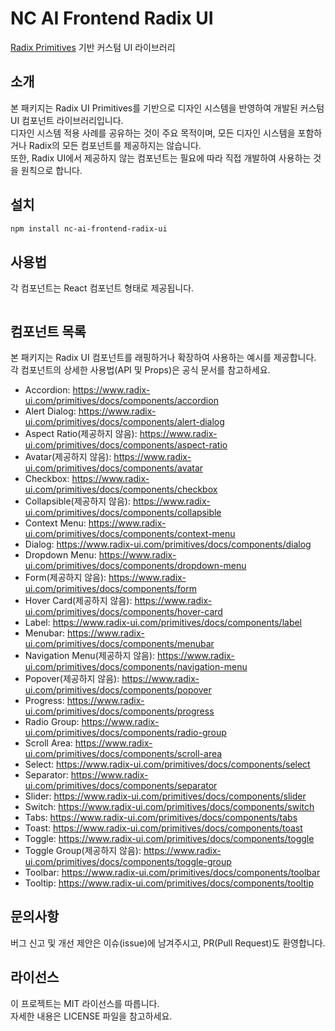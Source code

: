 # NC AI Frontend Radix UI

[Radix Primitives](https://www.radix-ui.com/primitives) 기반 커스텀 UI 라이브러리

## 소개

본 패키지는 Radix UI Primitives를 기반으로 디자인 시스템을 반영하여 개발된 커스텀 UI 컴포넌트 라이브러리입니다.  
디자인 시스템 적용 사례를 공유하는 것이 주요 목적이며, 모든 디자인 시스템을 포함하거나 Radix의 모든 컴포넌트를 제공하지는 않습니다.  
또한, Radix UI에서 제공하지 않는 컴포넌트는 필요에 따라 직접 개발하여 사용하는 것을 원칙으로 합니다.

## 설치

```bash
npm install nc-ai-frontend-radix-ui
```

## 사용법

각 컴포넌트는 React 컴포넌트 형태로 제공됩니다.

```typescript jsx
```

## 컴포넌트 목록

본 패키지는 Radix UI 컴포넌트를 래핑하거나 확장하여 사용하는 예시를 제공합니다.  
각 컴포넌트의 상세한 사용법(API 및 Props)은 공식 문서를 참고하세요.

- Accordion: https://www.radix-ui.com/primitives/docs/components/accordion
- Alert Dialog: https://www.radix-ui.com/primitives/docs/components/alert-dialog
- Aspect Ratio(제공하지 않음): https://www.radix-ui.com/primitives/docs/components/aspect-ratio
- Avatar(제공하지 않음): https://www.radix-ui.com/primitives/docs/components/avatar
- Checkbox: https://www.radix-ui.com/primitives/docs/components/checkbox
- Collapsible(제공하지 않음): https://www.radix-ui.com/primitives/docs/components/collapsible
- Context Menu: https://www.radix-ui.com/primitives/docs/components/context-menu
- Dialog: https://www.radix-ui.com/primitives/docs/components/dialog
- Dropdown Menu: https://www.radix-ui.com/primitives/docs/components/dropdown-menu
- Form(제공하지 않음): https://www.radix-ui.com/primitives/docs/components/form
- Hover Card(제공하지 않음): https://www.radix-ui.com/primitives/docs/components/hover-card
- Label: https://www.radix-ui.com/primitives/docs/components/label
- Menubar: https://www.radix-ui.com/primitives/docs/components/menubar
- Navigation Menu(제공하지 않음): https://www.radix-ui.com/primitives/docs/components/navigation-menu
- Popover(제공하지 않음): https://www.radix-ui.com/primitives/docs/components/popover
- Progress: https://www.radix-ui.com/primitives/docs/components/progress
- Radio Group: https://www.radix-ui.com/primitives/docs/components/radio-group
- Scroll Area: https://www.radix-ui.com/primitives/docs/components/scroll-area
- Select: https://www.radix-ui.com/primitives/docs/components/select
- Separator: https://www.radix-ui.com/primitives/docs/components/separator
- Slider: https://www.radix-ui.com/primitives/docs/components/slider
- Switch: https://www.radix-ui.com/primitives/docs/components/switch
- Tabs: https://www.radix-ui.com/primitives/docs/components/tabs
- Toast: https://www.radix-ui.com/primitives/docs/components/toast
- Toggle: https://www.radix-ui.com/primitives/docs/components/toggle
- Toggle Group(제공하지 않음): https://www.radix-ui.com/primitives/docs/components/toggle-group
- Toolbar: https://www.radix-ui.com/primitives/docs/components/toolbar
- Tooltip: https://www.radix-ui.com/primitives/docs/components/tooltip

## 문의사항

버그 신고 및 개선 제안은 이슈(issue)에 남겨주시고, PR(Pull Request)도 환영합니다.

## 라이선스

이 프로젝트는 MIT 라이선스를 따릅니다.  
자세한 내용은 LICENSE 파일을 참고하세요.
